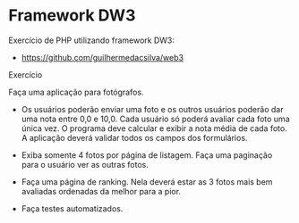 # Framework DW3

Exercício de PHP utilizando framework DW3:

- https://github.com/guilhermedacsilva/web3

Exercício

Faça uma aplicação para fotógrafos. 

- Os usuários poderão enviar uma foto e os outros usuários poderão dar uma nota entre 0,0 e 10,0. Cada usuário só poderá avaliar cada foto uma única vez. O programa deve calcular e exibir a nota média de cada foto. A aplicação deverá validar todos os campos dos formulários.

- Exiba somente 4 fotos por página de listagem. Faça uma paginação para o usuário ver as outras fotos.

- Faça uma página de ranking. Nela deverá estar as 3 fotos mais bem avaliadas ordenadas da melhor para a pior.

- Faça testes automatizados.
